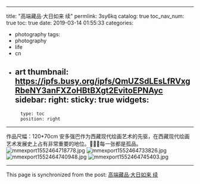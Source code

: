 
---
title: "高端藏品·大日如来 续"
permlink: 3sy6kq
catalog: true
toc_nav_num: true
toc: true
date: 2019-03-14 01:55:33
categories:
- photography
tags:
- photography
- life
- cn
- art
thumbnail: https://ipfs.busy.org/ipfs/QmUZSdLEsLfRVxgRbeNY3anFXZoHBtBXgt2EvitoEPNAyc
sidebar:
    right:
        sticky: true
widgets:
    -
        type: toc
        position: right
---


作品尺幅：120*70cm
安多强巴作为西藏现代绘画艺术的先驱，在西藏现代绘画艺术发展史上占有非常重要的地位。每一张都是孤品。
![mmexport1552464718778.jpg](https://ipfs.busy.org/ipfs/QmUZSdLEsLfRVxgRbeNY3anFXZoHBtBXgt2EvitoEPNAyc)
![mmexport1552464733826.jpg](https://ipfs.busy.org/ipfs/QmPk8SAx6gv8Zd5mJ9S9ZH2xydaXunNubkJjZECfrhYfmS)
![mmexport1552464740948.jpg](https://ipfs.busy.org/ipfs/QmQn2umUbQAQLk5ZBRpD1BAgMbZYvf2Bjq7DxUuW5bbMmN)
![mmexport1552464745403.jpg](https://ipfs.busy.org/ipfs/QmTpxAQWB6pMfxCuBAzvQtLVi3KTFmrQRrH41PrqL8Dvpw)


- - -

This page is synchronized from the post: [高端藏品·大日如来 续](https://steemit.com/@andrewma/3sy6kq)
